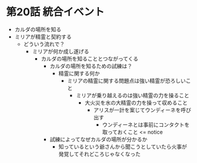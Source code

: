 # 第20話 統合イベント

- カルダの場所を知る
- ミリアが精霊と契約する
  - どういう流れで？
    - ミリアが何か成し遂げる
      - カルダの場所を知ることとつながってくる
        - カルダの場所を知るための試練は？
          - 精霊に関する何か
            - ミリアの精霊に関する問題点は強い精霊が恐ろしいこと
              - ミリアが乗り越えるのは強い精霊の力を操ること
                - 大火災を水の大精霊の力を操って収めること
                  - アリスが一計を案じてウンディーネを呼び出す
                    - ウンディーネとは事前にコンタクトを取っておくこと <= notice
        - 試練によってなぜカルダの場所が分かるか
          - 知っているという爺さんから聞こうとしていたら火事が発覚してそれどころじゃなくなった
